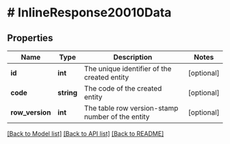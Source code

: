 # # InlineResponse20010Data

## Properties

Name | Type | Description | Notes
------------ | ------------- | ------------- | -------------
**id** | **int** | The unique identifier of the created entity | [optional]
**code** | **string** | The code of the created entity | [optional]
**row_version** | **int** | The table row version-stamp number of the entity | [optional]

[[Back to Model list]](../../README.md#models) [[Back to API list]](../../README.md#endpoints) [[Back to README]](../../README.md)
